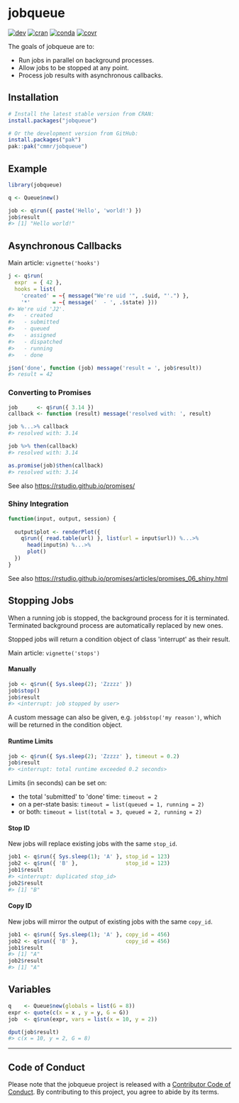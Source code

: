 
# jobqueue

<!-- badges: start -->
[![dev](https://github.com/cmmr/jobqueue/actions/workflows/R-CMD-check.yaml/badge.svg)](https://github.com/cmmr/jobqueue/actions/workflows/R-CMD-check.yaml)
[![cran](https://www.r-pkg.org/badges/version/jobqueue)](https://CRAN.R-project.org/package=jobqueue)
[![conda](https://anaconda.org/conda-forge/r-jobqueue/badges/version.svg)](https://anaconda.org/conda-forge/r-jobqueue)
[![covr](https://codecov.io/gh/cmmr/jobqueue/graph/badge.svg)](https://app.codecov.io/gh/cmmr/jobqueue)
<!-- badges: end -->


The goals of jobqueue are to:

  * Run jobs in parallel on background processes.
  * Allow jobs to be stopped at any point.
  * Process job results with asynchronous callbacks.


## Installation

``` r
# Install the latest stable version from CRAN:
install.packages("jobqueue")

# Or the development version from GitHub:
install.packages("pak")
pak::pak("cmmr/jobqueue")
```


## Example

``` r
library(jobqueue)

q <- Queue$new()

job <- q$run({ paste('Hello', 'world!') })
job$result
#> [1] "Hello world!"
```


## Asynchronous Callbacks

Main article: `vignette('hooks')`

``` r
j <- q$run(
  expr  = { 42 }, 
  hooks = list(
    'created' = ~{ message("We're uid '", .$uid, "'.") },
    '*'       = ~{ message('  - ', .$state) }))
#> We're uid 'J2'.
#>   - created
#>   - submitted
#>   - queued
#>   - assigned
#>   - dispatched
#>   - running
#>   - done

j$on('done', function (job) message('result = ', job$result))
#> result = 42
```


### Converting to Promises

``` r
job      <- q$run({ 3.14 })
callback <- function (result) message('resolved with: ', result)

job %...>% callback
#> resolved with: 3.14

job %>% then(callback)
#> resolved with: 3.14

as.promise(job)$then(callback)
#> resolved with: 3.14
```

See also https://rstudio.github.io/promises/


### Shiny Integration

```r
function(input, output, session) {
  
  output$plot <- renderPlot({
    q$run({ read.table(url) }, list(url = input$url)) %...>%
      head(input$n) %...>%
      plot()
  })
}
```

See also https://rstudio.github.io/promises/articles/promises_06_shiny.html


## Stopping Jobs

When a running job is stopped, the background process for it is terminated. 
Terminated background process are automatically replaced by new ones.

Stopped jobs will return a condition object of class 'interrupt' as
their result.

Main article: `vignette('stops')`


#### Manually

``` r
job <- q$run({ Sys.sleep(2); 'Zzzzz' })
job$stop()
job$result
#> <interrupt: job stopped by user>
```

A custom message can also be given, e.g. `job$stop('my reason')`, which
will be returned in the condition object.

#### Runtime Limits

``` r
job <- q$run({ Sys.sleep(2); 'Zzzzz' }, timeout = 0.2)
job$result
#> <interrupt: total runtime exceeded 0.2 seconds>
```

Limits (in seconds) can be set on:

- the total 'submitted' to 'done' time: `timeout = 2`
- on a per-state basis: `timeout = list(queued = 1, running = 2)`
- or both: `timeout = list(total = 3, queued = 2, running = 2)`

#### Stop ID

New jobs will replace existing jobs with the same `stop_id`.

``` r
job1 <- q$run({ Sys.sleep(1); 'A' }, stop_id = 123)
job2 <- q$run({ 'B' },               stop_id = 123)
job1$result
#> <interrupt: duplicated stop_id>
job2$result
#> [1] "B"
```

#### Copy ID

New jobs will mirror the output of existing jobs with the same `copy_id`.

``` r
job1 <- q$run({ Sys.sleep(1); 'A' }, copy_id = 456)
job2 <- q$run({ 'B' },               copy_id = 456)
job1$result
#> [1] "A"
job2$result
#> [1] "A"
```


## Variables

``` r
q    <- Queue$new(globals = list(G = 8))
expr <- quote(c(x = x , y = y, G = G))
job  <- q$run(expr, vars = list(x = 10, y = 2))

dput(job$result)
#> c(x = 10, y = 2, G = 8)
```

----


## Code of Conduct

Please note that the jobqueue project is released with a [Contributor Code of Conduct](https://cmmr.github.io/jobqueue/CODE_OF_CONDUCT.html). By contributing to this project, you agree to abide by its terms.


